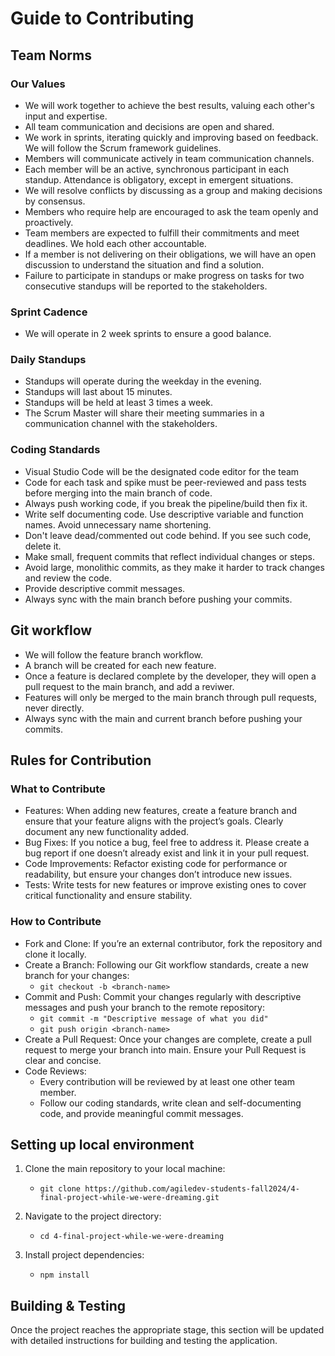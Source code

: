 # Guide to Contributing

## Team Norms

### Our Values

* We will work together to achieve the best results, valuing each other's input and expertise.
* All team communication and decisions are open and shared.
* We work in sprints, iterating quickly and improving based on feedback. We will follow the Scrum framework guidelines.
* Members will communicate actively in team communication channels.
* Each member will be an active, synchronous participant in each standup. Attendance is obligatory, except in emergent situations.
* We will resolve conflicts by discussing as a group and making decisions by consensus.
* Members who require help are encouraged to ask the team openly and proactively.
* Team members are expected to fulfill their commitments and meet deadlines. We hold each other accountable.
* If a member is not delivering on their obligations, we will have an open discussion to understand the situation and find a solution.
* Failure to participate in standups or make progress on tasks for two consecutive standups will be reported to the stakeholders.

### Sprint Cadence

* We will operate in 2 week sprints to ensure a good balance.

### Daily Standups

* Standups will operate during the weekday in the evening.
* Standups will last about 15 minutes.
* Standups will be held at least 3 times a week.
* The Scrum Master will share their meeting summaries in a communication channel with the stakeholders.

### Coding Standards

* Visual Studio Code will be the designated code editor for the team
* Code for each task and spike must be peer-reviewed and pass tests before merging into the main branch of code.
* Always push working code, if you break the pipeline/build then fix it.
* Write self documenting code. Use descriptive variable and function names. Avoid unnecessary name shortening.
* Don't leave dead/commented out code behind. If you see such code, delete it.
* Make small, frequent commits that reflect individual changes or steps.
* Avoid large, monolithic commits, as they make it harder to track changes and review the code.
* Provide descriptive commit messages.
* Always sync with the main branch before pushing your commits.

## Git workflow

* We will follow the feature branch workflow.
* A branch will be created for each new feature.
* Once a feature is declared complete by the developer, they will open a pull request to the main branch, and add a reviwer.
* Features will only be merged to the main branch through pull requests, never directly.
* Always sync with the main and current branch before pushing your commits.

## Rules for Contribution

### What to Contribute

* Features: When adding new features, create a feature branch and ensure that your feature aligns with the project’s goals. Clearly document any new functionality added.
* Bug Fixes: If you notice a bug, feel free to address it. Please create a bug report if one doesn’t already exist and link it in your pull request.
* Code Improvements: Refactor existing code for performance or readability, but ensure your changes don’t introduce new issues.
* Tests: Write tests for new features or improve existing ones to cover critical functionality and ensure stability.

### How to Contribute

* Fork and Clone: If you’re an external contributor, fork the repository and clone it locally.
* Create a Branch: Following our Git workflow standards, create a new branch for your changes:
  * `git checkout -b <branch-name>`
* Commit and Push: Commit your changes regularly with descriptive messages and push your branch to the remote repository:
  * `git commit -m "Descriptive message of what you did"`
  * `git push origin <branch-name>`
* Create a Pull Request: Once your changes are complete, create a pull request to merge your branch into main. Ensure your Pull Request is clear and concise.
* Code Reviews:
  * Every contribution will be reviewed by at least one other team member.
  * Follow our coding standards, write clean and self-documenting code, and provide meaningful commit messages.

## Setting up local environment

1. Clone the main repository to your local machine:

   * `git clone https://github.com/agiledev-students-fall2024/4-final-project-while-we-were-dreaming.git`

2. Navigate to the project directory:

   * `cd 4-final-project-while-we-were-dreaming`

3. Install project dependencies:

   * `npm install`

## Building & Testing

Once the project reaches the appropriate stage, this section will be updated with detailed instructions for building and testing the application.
